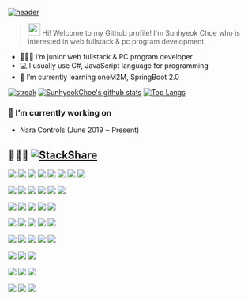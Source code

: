 [![header](https://capsule-render.vercel.app/api?type=waving&color=gradient&height=250&section=header&fontSize=90&text=Sunhyeok%20Choe)](https://github.com/SunhyeokChoe)
> <img src="https://media.giphy.com/media/hvRJCLFzcasrR4ia7z/giphy.gif" width="25px"> Hi! Welcome to my Github profile! I'm Sunhyeok Choe who is interested in web fullstack & pc program development.

- 👩🏻‍💼 I’m junior web fullstack & PC program developer
- 💻 I usually use C#, JavaScript language for programming
- 🌱 I’m currently learning oneM2M, SpringBoot 2.0

[![streak](https://github-readme-streak-stats.herokuapp.com/?user=SunhyeokChoe&theme=calm)](https://github.com/SunhyeokChoe)
[![SunhyeokChoe's github stats](https://github-readme-stats.vercel.app/api?username=SunhyeokChoe&show_icons=true&count_private=true&hide=stars&include_all_commits=true&theme=onedark)](https://github.com/SunhyeokChoe)
[![Top Langs](https://github-readme-stats.vercel.app/api/top-langs/?username=SunhyeokChoe&langs_count=8&count_private=true&exclude_repo=IoTSharp,awesome-wiki,InplaceEditBoxLib,awesome-avalonia,gitignore,allive,FinanceDataReader,ookii-dialogs-wpf,use-asset,MessageBox.Avalonia,covid19india-react,twitter-korean-text,git-usage,devil-glitches&layout=compact&theme=onedark)](https://github.com/SunhyeokChoe)

### 🔭 I’m currently working on
- Nara Controls (June 2019 ~ Present)

## 👩🏻‍💻 [![StackShare](http://img.shields.io/badge/tech-stack-0690fa.svg?style=flat)](https://stackshare.io/sunhyeokchoe/my-stack)
<p>
    <img src="https://img.shields.io/badge/C%23-6B03FC?style=for-the-badge&logo=c sharp&logoColor=white"/>
    <img src="https://img.shields.io/badge/C-A8B9CC?style=for-the-badge&logo=C&logoColor=white"/>
    <img src="https://img.shields.io/badge/C++-00599C?style=for-the-badge&logo=C%2B%2B&logoColor=white"/>
    <img src="https://img.shields.io/badge/Java-007396?style=for-the-badge&logo=java&logoColor=white"/>
    <img src="https://img.shields.io/badge/Javascript-ffb13b?style=for-the-badge&logo=javascript&logoColor=white"/>
    <img src="https://img.shields.io/badge/Typescript-3178C6?style=for-the-badge&logo=Typescript&logoColor=white"/>
    <img src="https://img.shields.io/badge/Python-3766AB?style=for-the-badge&logo=python&logoColor=white"/>
    <img src="https://img.shields.io/badge/Git-F05032.svg?style=for-the-badge&logo=Git&logoColor=white"/>
</p>
<p>
    <img src="https://img.shields.io/badge/HTML-E34F26?style=for-the-badge&logo=html5&logoColor=white"/>
    <img src="https://img.shields.io/badge/CSS-1572B6?style=for-the-badge&logo=css3&logoColor=white"/>
    <img src="https://img.shields.io/badge/jQuery-0769AD?style=for-the-badge&logo=jQuery&logoColor=white"/>
    <img src="https://img.shields.io/badge/React.js-61DAFB?style=for-the-badge&logo=react&logoColor=white"/>
    <img src="https://img.shields.io/badge/node.js-%2343853D.svg?style=for-the-badge&logo=node.js&logoColor=white"/>
    <img src="https://img.shields.io/badge/express.js-%23404d59.svg?style=for-the-badge&logo=express&logoColor=white"/>
</p>
<p>
    <img src="https://img.shields.io/badge/.NET-03A5FC?style=for-the-badge&logo=.net&logoColor=white"/>
    <img src="https://img.shields.io/badge/WPF-6B03FC?style=for-the-badge&logo=Windows&logoColor=white"/>
    <img src="https://img.shields.io/badge/Windows Forms-0173D4?style=for-the-badge&logo=Windows&logoColor=white"/>
    <img src="https://img.shields.io/badge/UWP-0173D4?style=for-the-badge&logo=Windows&logoColor=white"/>
    <img src="https://img.shields.io/badge/MVVM-0b032d?style=for-the-badge&logoColor=white"/>
</p>
<p>
    <img src="https://img.shields.io/badge/mysql-15008C.svg?style=for-the-badge&logo=mysql&logoColor=white"/>
    <img src="https://img.shields.io/badge/MariaDB-003545.svg?style=for-the-badge&logo=MariaDB&logoColor=white"/>
    <img src="https://img.shields.io/badge/MongoDB-47A248.svg?style=for-the-badge&logo=MongoDB&logoColor=white"/>
    <img src="https://img.shields.io/badge/NGINX-009639?style=for-the-badge&logo=NGINX&logoColor=white"/>
    <img src="https://img.shields.io/badge/Linux-FCC624?style=for-the-badge&logo=Linux&logoColor=white"/>
</p>
<p>
    <img src="https://img.shields.io/badge/AWS Lambda-E16008?style=for-the-badge&logo=Amazon AWS&logoColor=white"/>
    <img src="https://img.shields.io/badge/Amazon S3-569A31?style=for-the-badge&logo=Amazon S3&logoColor=white"/>
    <img src="https://img.shields.io/badge/Amazon EC2-E16008?style=for-the-badge&logo=Amazon AWS&logoColor=white"/>
    <img src="https://img.shields.io/badge/Amazon SQS-E16008?style=for-the-badge&logo=Amazon AWS&logoColor=white"/>
    <img src="https://img.shields.io/badge/Amazon SNS-E16008?style=for-the-badge&logo=Amazon AWS&logoColor=white"/>
</p>
<p>
    <img src="https://img.shields.io/badge/Amazon API Gateway-E16008?style=for-the-badge&logo=Amazon AWS&logoColor=white"/>
    <img src="https://img.shields.io/badge/Amazon CodeCommit-E16008?style=for-the-badge&logo=Amazon AWS&logoColor=white"/>
    <img src="https://img.shields.io/badge/Amazon CodePipeline-E16008?style=for-the-badge&logo=Amazon AWS&logoColor=white"/>
</p>
<p>
    <img src="https://img.shields.io/badge/Amazon CloudWatch-E16008?style=for-the-badge&logo=Amazon AWS&logoColor=white"/>
    <img src="https://img.shields.io/badge/Amazon CloudFormation-E16008?style=for-the-badge&logo=Amazon AWS&logoColor=white"/>
    <img src="https://img.shields.io/badge/Amazon CloudFront-E16008?style=for-the-badge&logo=Amazon AWS&logoColor=white"/>
</p>
<p>
    <img src="https://img.shields.io/badge/Amazon EventBridge-E16008?style=for-the-badge&logo=Amazon AWS&logoColor=white"/>
    <img src="https://img.shields.io/badge/Amazon Route 53-E16008?style=for-the-badge&logo=Amazon AWS&logoColor=white"/>
    <img src="https://img.shields.io/badge/Amazon DynamoDB-E16008?style=for-the-badge&logo=Amazon AWS&logoColor=white"/>
</p>

